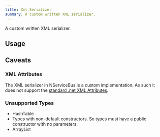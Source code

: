 ```yaml
---
title: Xml Serializer
summary: A custom written XML serializer.
---
```


A custom written XML serializer.

## Usage

<!-- import XmlSerialization --> 

## Caveats

### XML Attributes

The XML serializer in NServiceBus is a custom implementation. As such it does not support the [standard .net XML Attributes](https://msdn.microsoft.com/en-us/library/2baksw0z.aspx).

### Unsupported Types

 * HashTable
 * Types with non-default constructors. So types must have a public constructor with no parameters.
 * ArrayList